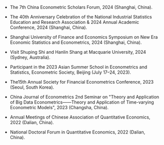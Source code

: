 - The 7th China Econometric Scholars Forum, 2024 (Shanghai, China).

- The 40th Anniversary Celebration of the National Industrial Statistics Education and Research Association & 2024 Annual Academic Conference, 2024 (Shanghai, China).

- Shanghai University of Finance and Economics Symposium on New Era Economic Statistics and Econometrics, 2024 (Shanghai, China).

- Visit Shuping Shi and Hanlin Shang at Macquarie University, 2024 (Sydney, Australia).

- Participant in the 2023 Asian Summer School in Econometrics and Statistics, Econometric Society, Beijing (July 17–24, 2023).

- The15th Annual Society for Financial Econometrics Conference, 2023 (Seoul, South Korea).

- China Journal of Econometrics 2nd Seminar on "Theory and Application of Big Data Econometrics——Theory and Application of Time-varying Econometric Models", 2023 (Changsha, China). 

- Annual Meetings of Chinese Association of Quantitative Economics, 2022 (Dalian, China).  

- National Doctoral Forum in Quantitative Economics, 2022 (Dalian, China). 

